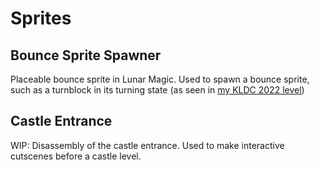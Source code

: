# Sprites

## Bounce Sprite Spawner

Placeable bounce sprite in Lunar Magic. Used to spawn a bounce sprite, such as a turnblock in its turning state (as seen in [my KLDC 2022 level](https://www.youtube.com/watch?v=qrvxhfPcTnI&ab_channel=elusivesmw))

## Castle Entrance

WIP: Disassembly of the castle entrance. Used to make interactive cutscenes before a castle level.
